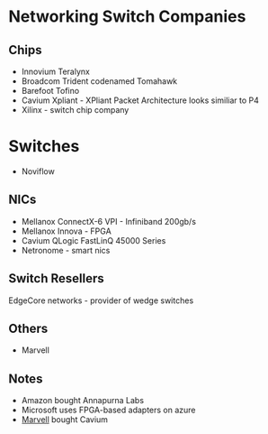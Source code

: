 # Networking Switch Companies

## Chips
- Innovium Teralynx
- Broadcom Trident codenamed Tomahawk
- Barefoot Tofino
- Cavium Xpliant - XPliant Packet Architecture looks similiar to P4 
- Xilinx - switch chip company

# Switches
- Noviflow

## NICs
- Mellanox ConnectX-6 VPI - Infiniband 200gb/s
- Mellanox Innova - FPGA
- Cavium QLogic FastLinQ 45000 Series
- Netronome - smart nics 

## Switch Resellers
EdgeCore networks - provider of wedge switches

## Others
- Marvell

## Notes
- Amazon bought Annapurna Labs
- Microsoft uses FPGA-based adapters on azure
- [Marvell](marvell.com) bought Cavium
